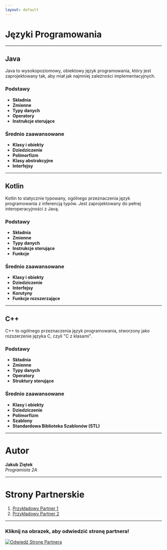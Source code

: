 ```yaml
---
layout: default
---
```


# Języki Programowania

---
## Java

Java to wysokopoziomowy, obiektowy język programowania, który jest zaprojektowany tak, aby miał jak najmniej zależności implementacyjnych.

### Podstawy
- **Składnia**
- **Zmienne**
- **Typy danych**
- **Operatory**
- **Instrukcje sterujące**

### Średnio zaawansowane
- **Klasy i obiekty**
- **Dziedziczenie**
- **Polimorfizm**
- **Klasy abstrakcyjne**
- **Interfejsy**

---
## Kotlin

Kotlin to statycznie typowany, ogólnego przeznaczenia język programowania z inferencją typów. Jest zaprojektowany do pełnej interoperacyjności z Javą.

### Podstawy
- **Składnia**
- **Zmienne**
- **Typy danych**
- **Instrukcje sterujące**
- **Funkcje**

### Średnio zaawansowane
- **Klasy i obiekty**
- **Dziedziczenie**
- **Interfejsy**
- **Korutyny**
- **Funkcje rozszerzające**

---
## C++

C++ to ogólnego przeznaczenia język programowania, stworzony jako rozszerzenie języka C, czyli "C z klasami".

### Podstawy
- **Składnia**
- **Zmienne**
- **Typy danych**
- **Operatory**
- **Struktury sterujące**

### Średnio zaawansowane
- **Klasy i obiekty**
- **Dziedziczenie**
- **Polimorfizm**
- **Szablony**
- **Standardowa Biblioteka Szablonów (STL)**

---
# Autor

**Jakub Ziętek**  
*Programista 2A*

---

# Strony Partnerskie

1. [Przykładowy Partner 1](http://example1.com)
2. [Przykładowy Partner 2](http://example2.com)

---

### Kliknij na obrazek, aby odwiedzić stronę partnera!

[![Odwiedź Stronę Partnera](https://github.githubassets.com/images/icons/emoji/octocat.png)](http://example-partner-site.com)

